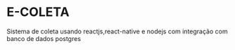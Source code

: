 # E-COLETA
Sistema de coleta usando reactjs,react-native e nodejs com integração com banco de dados postgres
